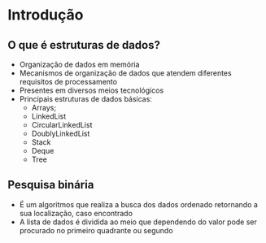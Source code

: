 # Introdução

## O que é estruturas de dados?

- Organização de dados em memória
- Mecanismos de organização de dados que atendem diferentes requisitos de processamento
- Presentes em diversos meios tecnológicos
- Principais estruturas de dados básicas:
    - Arrays;
    - LinkedList
    - CircularLinkedList
    - DoublyLinkedList
    - Stack
    - Deque
    - Tree

## Pesquisa binária

- É um algoritmos que realiza a busca dos dados ordenado retornando a sua localização, caso encontrado
- A lista de dados é dividida ao meio que dependendo do valor pode ser procurado no primeiro quadrante ou segundo

